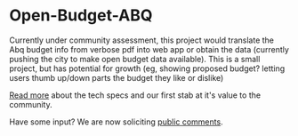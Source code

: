 # Open-Budget-ABQ
Currently under community assessment, this project would translate the Abq budget info from verbose pdf into web app or obtain the data (currently pushing the city to make open budget data available).  This is a small project, but has potential for growth (eg, showing proposed budget?  letting users thumb up/down parts the budget they like or dislike)

<a href="https://docs.google.com/document/d/1_QMtesnSFiEhv_ZucwbfkAF0KcPpEsH99120LpU0des/edit">Read more</a> about the tech specs and our first stab at it's value to the community.

Have some input? We are now soliciting <a href="https://docs.google.com/document/d/1YGKSBixl7ap8Guoc9gV9pOcMHypVItcUoUlfxCoY7Eo/edit?usp=sharing">public comments</a>.
